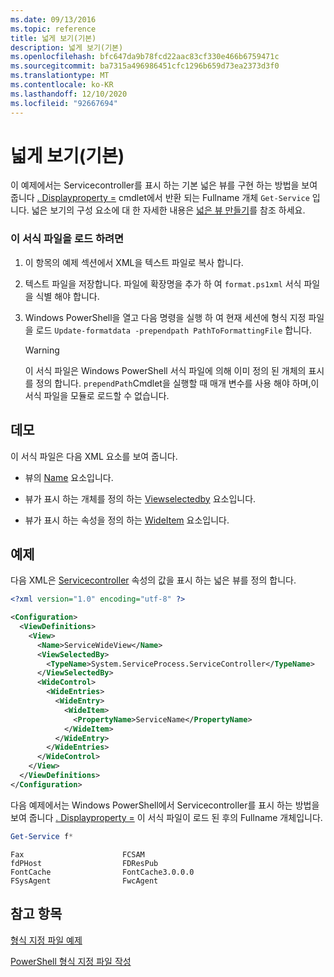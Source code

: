 ```yaml
---
ms.date: 09/13/2016
ms.topic: reference
title: 넓게 보기(기본)
description: 넓게 보기(기본)
ms.openlocfilehash: bfc647da9b78fcd22aac83cf330e466b6759471c
ms.sourcegitcommit: ba7315a496986451cfc1296b659d73ea2373d3f0
ms.translationtype: MT
ms.contentlocale: ko-KR
ms.lasthandoff: 12/10/2020
ms.locfileid: "92667694"
---
```

# <a name="wide-view-basic"></a>넓게 보기(기본)

이 예제에서는 Servicecontroller를 표시 하는 기본 넓은 뷰를 구현 하는 방법을 보여 줍니다 [. Displayproperty =](/dotnet/api/System.ServiceProcess.ServiceController) cmdlet에서 반환 되는 Fullname 개체 `Get-Service` 입니다. 넓은 보기의 구성 요소에 대 한 자세한 내용은 [넓은 뷰 만들기](./creating-a-wide-view.md)를 참조 하세요.

### <a name="to-load-this-formatting-file"></a>이 서식 파일을 로드 하려면

1. 이 항목의 예제 섹션에서 XML을 텍스트 파일로 복사 합니다.

2. 텍스트 파일을 저장합니다. 파일에 확장명을 추가 하 여 `format.ps1xml` 서식 파일을 식별 해야 합니다.

3. Windows PowerShell을 열고 다음 명령을 실행 하 여 현재 세션에 형식 지정 파일을 로드 `Update-formatdata -prependpath PathToFormattingFile` 합니다.

   > [!WARNING]
   > 이 서식 파일은 Windows PowerShell 서식 파일에 의해 이미 정의 된 개체의 표시를 정의 합니다. `prependPath`Cmdlet을 실행할 때 매개 변수를 사용 해야 하며,이 서식 파일을 모듈로 로드할 수 없습니다.

## <a name="demonstrates"></a>데모

이 서식 파일은 다음 XML 요소를 보여 줍니다.

- 뷰의 [Name](./name-element-for-view-format.md) 요소입니다.

- 뷰가 표시 하는 개체를 정의 하는 [Viewselectedby](./viewselectedby-element-format.md) 요소입니다.

- 뷰가 표시 하는 속성을 정의 하는 [WideItem](./wideitem-element-for-widecontrol-format.md) 요소입니다.

## <a name="example"></a>예제

다음 XML은 [Servicecontroller](/dotnet/api/System.ServiceProcess.ServiceController.ServiceName) 속성의 값을 표시 하는 넓은 뷰를 정의 합니다.

```xml
<?xml version="1.0" encoding="utf-8" ?>

<Configuration>
  <ViewDefinitions>
    <View>
      <Name>ServiceWideView</Name>
      <ViewSelectedBy>
        <TypeName>System.ServiceProcess.ServiceController</TypeName>
      </ViewSelectedBy>
      <WideControl>
        <WideEntries>
          <WideEntry>
            <WideItem>
              <PropertyName>ServiceName</PropertyName>
            </WideItem>
          </WideEntry>
        </WideEntries>
      </WideControl>
    </View>
  </ViewDefinitions>
</Configuration>
```

다음 예제에서는 Windows PowerShell에서 Servicecontroller를 표시 하는 방법을 보여 줍니다 [. Displayproperty =](/dotnet/api/System.ServiceProcess.ServiceController) 이 서식 파일이 로드 된 후의 Fullname 개체입니다.

```powershell
Get-Service f*
```

```output
Fax                      FCSAM
fdPHost                  FDResPub
FontCache                FontCache3.0.0.0
FSysAgent                FwcAgent
```

## <a name="see-also"></a>참고 항목

[형식 지정 파일 예제](./examples-of-formatting-files.md)

[PowerShell 형식 지정 파일 작성](./writing-a-powershell-formatting-file.md)
